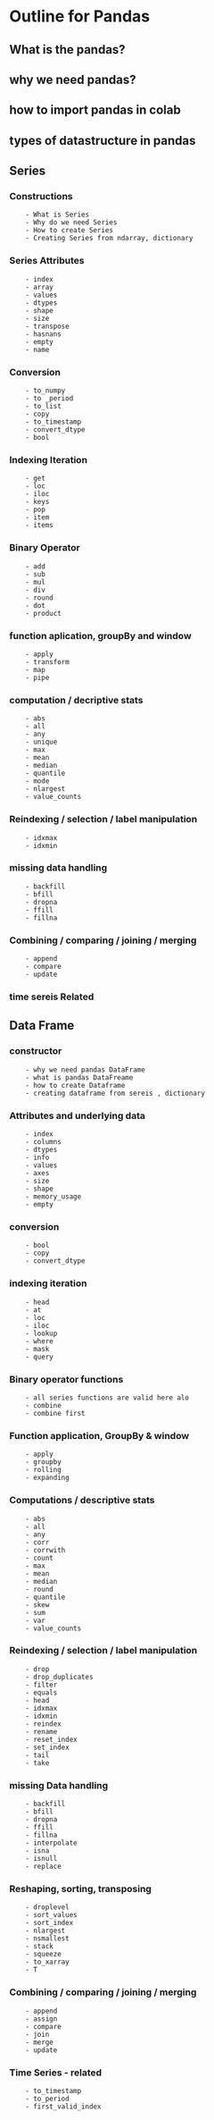 # **Outline for Pandas** 
## What is the pandas?
## why we need pandas?
## how to import pandas in colab
## types of datastructure in pandas 
## Series
###	Constructions 
        - What is Series 
        - Why do we need Series
        - How to create Series 
        - Creating Series from ndarray, dictionary
### Series Attributes
        - index
        - array
        - values
        - dtypes  
        - shape
        - size
        - transpose
        - hasnans
        - empty
        - name
### Conversion
        - to_numpy
        - to _period
        - to_list
        - copy
        - to_timestamp
        - convert_dtype
        - bool
### Indexing Iteration
        - get 
        - loc
        - iloc
        - keys
        - pop 
        - item
        - items
### Binary Operator
        - add
        - sub
        - mul
        - div
        - round 
        - dot
        - product 
### function aplication, groupBy and window
        - apply 
        - transform
        - map 
        - pipe
### computation / decriptive stats
        - abs
        - all 
        - any
        - unique
        - max
        - mean 
        - median
        - quantile
        - mode 
        - nlargest
        - value_counts
### Reindexing / selection / label manipulation
        - idxmax
        - idxmin
### missing data handling 
        - backfill
        - bfill 
        - dropna
        - ffill
        - fillna
### Combining / comparing / joining / merging
        - append 
        - compare
        - update
### time sereis Related 

## **Data Frame** 
### constructor 
        - why we need pandas DataFrame 
        - what is pandas DataFreame 
        - how to create Dataframe 
        - creating dataframe from sereis , dictionary
### Attributes and underlying data
        - index 
        - columns
        - dtypes 
        - info 
        - values 
        - axes
        - size 
        - shape 
        - memory_usage 
        - empty
### conversion 
        - bool 
        - copy 
        - convert_dtype
### indexing iteration
        - head
        - at 
        - loc
        - iloc
        - lookup
        - where 
        - mask 
        - query
### Binary operator functions
        - all series functions are valid here alo
        - combine 
        - combine first
### Function application, GroupBy & window
        - apply 
        - groupby
        - rolling
        - expanding 
### Computations / descriptive stats
        - abs 
        - all 
        - any
        - corr
        - corrwith
        - count 
        - max 
        - mean 
        - median
        - round 
        - quantile
        - skew 
        - sum 
        - var 
        - value_counts
### Reindexing / selection / label manipulation
        - drop 
        - drop_duplicates
        - filter
        - equals 
        - head
        - idxmax
        - idxmin 
        - reindex
        - rename 
        - reset_index
        - set_index
        - tail
        - take
### missing Data handling 
        - backfill
        - bfill 
        - dropna
        - ffill
        - fillna
        - interpolate
        - isna
        - isnull
        - replace
### Reshaping, sorting, transposing
        - droplevel 
        - sort_values
        - sort_index
        - nlargest 
        - nsmallest 
        - stack 
        - squeeze
        - to_xarray
        - T
### Combining / comparing / joining / merging
        - append 
        - assign 
        - compare 
        - join 
        - merge 
        - update 
### Time Series - related 
        - to_timestamp
        - to_period 
        - first_valid_index
        



